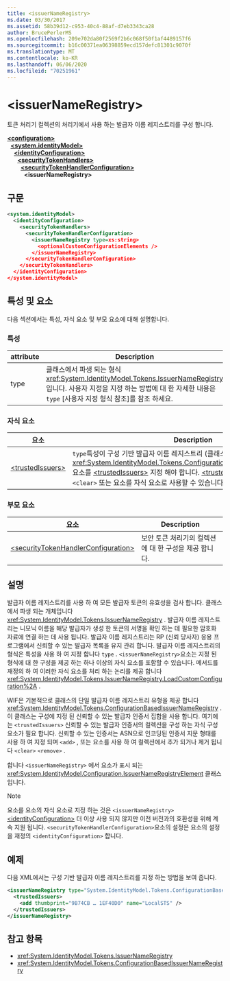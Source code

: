 ```yaml
---
title: <issuerNameRegistry>
ms.date: 03/30/2017
ms.assetid: 58b39d12-c953-40c4-88af-d7eb3343ca28
author: BrucePerlerMS
ms.openlocfilehash: 209e702da80f2569f2b6c068f50f1af4489157f6
ms.sourcegitcommit: b16c00371ea06398859ecd157defc81301c9070f
ms.translationtype: MT
ms.contentlocale: ko-KR
ms.lasthandoff: 06/06/2020
ms.locfileid: "70251961"
---
```

# \<issuerNameRegistry>
토큰 처리기 컬렉션의 처리기에서 사용 하는 발급자 이름 레지스트리를 구성 합니다.  
  
[**\<configuration>**](../configuration-element.md)\
&nbsp;&nbsp;[**\<system.identityModel>**](system-identitymodel.md)\
&nbsp;&nbsp;&nbsp;&nbsp;[**\<identityConfiguration>**](identityconfiguration.md)\
&nbsp;&nbsp;&nbsp;&nbsp;&nbsp;&nbsp;[**\<securityTokenHandlers>**](securitytokenhandlers.md)\
&nbsp;&nbsp;&nbsp;&nbsp;&nbsp;&nbsp;&nbsp;&nbsp;[**\<securityTokenHandlerConfiguration>**](securitytokenhandlerconfiguration.md)\
&nbsp;&nbsp;&nbsp;&nbsp;&nbsp;&nbsp;&nbsp;&nbsp;&nbsp;&nbsp;**\<issuerNameRegistry>**  
  
## <a name="syntax"></a>구문  
  
```xml  
<system.identityModel>  
  <identityConfiguration>  
    <securityTokenHandlers>  
      <securityTokenHandlerConfiguration>  
        <issuerNameRegistry type=xs:string>  
          <optionalCustomConfigurationElements />  
        </issuerNameRegistry>  
      </securityTokenHandlerConfiguration>  
    </securityTokenHandlers>  
  </identityConfiguration>  
</system.identityModel>  
```  
  
## <a name="attributes-and-elements"></a>특성 및 요소  
 다음 섹션에서는 특성, 자식 요소 및 부모 요소에 대해 설명합니다.  
  
### <a name="attributes"></a>특성  
  
|attribute|Description|  
|---------------|-----------------|  
|type|클래스에서 파생 되는 형식 <xref:System.IdentityModel.Tokens.IssuerNameRegistry> 입니다. 사용자 지정을 지정 하는 방법에 대 한 자세한 내용은 `type` [사용자 지정 형식 참조]를 참조 하세요.|  
  
### <a name="child-elements"></a>자식 요소  
  
|요소|Description|  
|-------------|-----------------|  
|[\<trustedIssuers>](trustedissuers.md)|`type`특성이 구성 기반 발급자 이름 레지스트리 (클래스)를 지정 하는 경우 <xref:System.IdentityModel.Tokens.ConfigurationBasedIssuerNameRegistry> 요소를 [\<trustedIssuers>](trustedissuers.md) 지정 해야 합니다. [\<trustedIssuers>](trustedissuers.md)요소는 `<add>` , `<clear>` 또는 요소를 자식 요소로 사용할 수 있습니다 `<remove>` .|  
  
### <a name="parent-elements"></a>부모 요소  
  
|요소|Description|  
|-------------|-----------------|  
|[\<securityTokenHandlerConfiguration>](securitytokenhandlerconfiguration.md)|보안 토큰 처리기의 컬렉션에 대 한 구성을 제공 합니다.|  
  
## <a name="remarks"></a>설명  
 발급자 이름 레지스트리를 사용 하 여 모든 발급자 토큰의 유효성을 검사 합니다. 클래스에서 파생 되는 개체입니다 <xref:System.IdentityModel.Tokens.IssuerNameRegistry> . 발급자 이름 레지스트리는 니모닉 이름을 해당 발급자가 생성 한 토큰의 서명을 확인 하는 데 필요한 암호화 자료에 연결 하는 데 사용 됩니다. 발급자 이름 레지스트리는 RP (신뢰 당사자) 응용 프로그램에서 신뢰할 수 있는 발급자 목록을 유지 관리 합니다. 발급자 이름 레지스트리의 형식은 특성을 사용 하 여 지정 합니다 `type` . `<issuerNameRegistry>`요소는 지정 된 형식에 대 한 구성을 제공 하는 하나 이상의 자식 요소를 포함할 수 있습니다. 메서드를 재정의 하 여 이러한 자식 요소를 처리 하는 논리를 제공 합니다 <xref:System.IdentityModel.Tokens.IssuerNameRegistry.LoadCustomConfiguration%2A> .  
  
 WIF은 기본적으로 클래스의 단일 발급자 이름 레지스트리 유형을 제공 합니다 <xref:System.IdentityModel.Tokens.ConfigurationBasedIssuerNameRegistry> . 이 클래스는 구성에 지정 된 신뢰할 수 있는 발급자 인증서 집합을 사용 합니다. 여기에는 `<trustedIssuers>` 신뢰할 수 있는 발급자 인증서의 컬렉션을 구성 하는 자식 구성 요소가 필요 합니다. 신뢰할 수 있는 인증서는 ASN으로 인코딩된 인증서 지문 형태를 사용 하 여 지정 되며 `<add>` , 또는 요소를 사용 하 여 컬렉션에서 추가 되거나 제거 됩니다 `<clear>` `<remove>` .  
  
 합니다 `<issuerNameRegistry>` 에서 요소가 표시 되는 <xref:System.IdentityModel.Configuration.IssuerNameRegistryElement> 클래스입니다.  
  
> [!NOTE]
> 요소를 요소의 자식 요소로 지정 하는 것은 `<issuerNameRegistry>` [\<identityConfiguration>](identityconfiguration.md) 더 이상 사용 되지 않지만 이전 버전과의 호환성을 위해 계속 지원 됩니다. `<securityTokenHandlerConfiguration>`요소의 설정은 요소의 설정을 재정의 `<identityConfiguration>` 합니다.  
  
## <a name="example"></a>예제  
 다음 XML에서는 구성 기반 발급자 이름 레지스트리를 지정 하는 방법을 보여 줍니다.  
  
```xml  
<issuerNameRegistry type="System.IdentityModel.Tokens.ConfigurationBasedIssuerNameRegistry, System.IdentityModel, Version=4.0.0.0, Culture=neutral, PublicKeyToken=b77a5c561934e089">  
  <trustedIssuers>  
    <add thumbprint="9B74CB … 1EF40D0" name="LocalSTS" />  
  </trustedIssuers>  
</issuerNameRegistry>  
```  
  
## <a name="see-also"></a>참고 항목

- <xref:System.IdentityModel.Tokens.IssuerNameRegistry>
- <xref:System.IdentityModel.Tokens.ConfigurationBasedIssuerNameRegistry>
